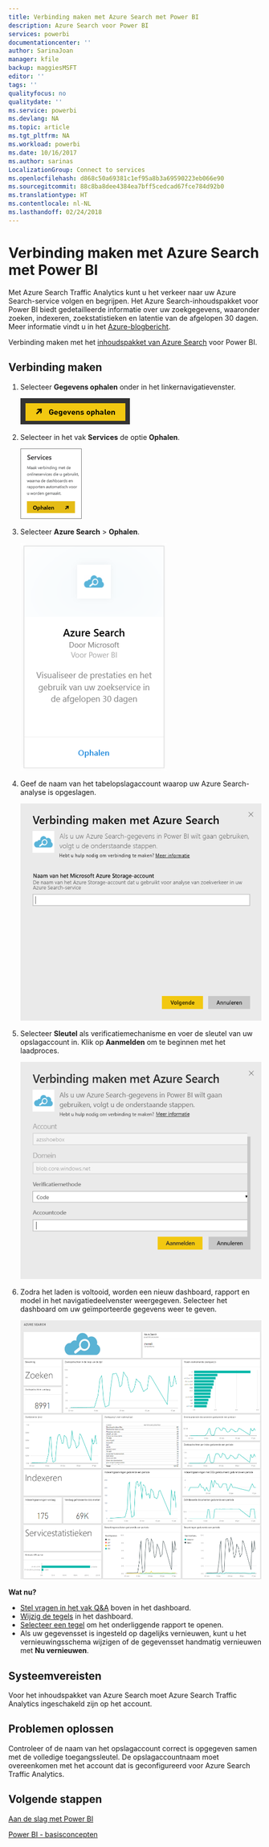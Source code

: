 ```yaml
---
title: Verbinding maken met Azure Search met Power BI
description: Azure Search voor Power BI
services: powerbi
documentationcenter: ''
author: SarinaJoan
manager: kfile
backup: maggiesMSFT
editor: ''
tags: ''
qualityfocus: no
qualitydate: ''
ms.service: powerbi
ms.devlang: NA
ms.topic: article
ms.tgt_pltfrm: NA
ms.workload: powerbi
ms.date: 10/16/2017
ms.author: sarinas
LocalizationGroup: Connect to services
ms.openlocfilehash: d868c50a69381c1ef95a8b3a69590223eb066e90
ms.sourcegitcommit: 88c8ba8dee4384ea7bff5cedcad67fce784d92b0
ms.translationtype: HT
ms.contentlocale: nl-NL
ms.lasthandoff: 02/24/2018
---
```

# <a name="connect-to-azure-search-with-power-bi"></a>Verbinding maken met Azure Search met Power BI
Met Azure Search Traffic Analytics kunt u het verkeer naar uw Azure Search-service volgen en begrijpen. Het Azure Search-inhoudspakket voor Power BI biedt gedetailleerde informatie over uw zoekgegevens, waaronder zoeken, indexeren, zoekstatistieken en latentie van de afgelopen 30 dagen. Meer informatie vindt u in het [Azure-blogbericht](https://azure.microsoft.com/en-us/blog/analyzing-your-azure-search-traffic/).

Verbinding maken met het [inhoudspakket van Azure Search](https://app.powerbi.com/getdata/services/azure-search) voor Power BI.

## <a name="how-to-connect"></a>Verbinding maken
1. Selecteer **Gegevens ophalen** onder in het linkernavigatievenster.
   
   ![](media/service-connect-to-azure-search/pbi_getdata.png) 
2. Selecteer in het vak **Services** de optie **Ophalen**.
   
   ![](media/service-connect-to-azure-search/pbi_getservices.png) 
3. Selecteer **Azure Search** \> **Ophalen**.
   
   ![](media/service-connect-to-azure-search/azuresearch.png)
4. Geef de naam van het tabelopslagaccount waarop uw Azure Search-analyse is opgeslagen.
   
   ![](media/service-connect-to-azure-search/params.png)
5. Selecteer **Sleutel** als verificatiemechanisme en voer de sleutel van uw opslagaccount in. Klik op **Aanmelden** om te beginnen met het laadproces.
   
   ![](media/service-connect-to-azure-search/creds.png)
6. Zodra het laden is voltooid, worden een nieuw dashboard, rapport en model in het navigatiedeelvenster weergegeven. Selecteer het dashboard om uw geïmporteerde gegevens weer te geven.
   
    ![](media/service-connect-to-azure-search/dashboard2.png)

**Wat nu?**

* [Stel vragen in het vak Q&A](power-bi-q-and-a.md) boven in het dashboard.
* [Wijzig de tegels](service-dashboard-edit-tile.md) in het dashboard.
* [Selecteer een tegel](service-dashboard-tiles.md) om het onderliggende rapport te openen.
* Als uw gegevensset is ingesteld op dagelijks vernieuwen, kunt u het vernieuwingsschema wijzigen of de gegevensset handmatig vernieuwen met **Nu vernieuwen**.

## <a name="system-requirements"></a>Systeemvereisten
Voor het inhoudspakket van Azure Search moet Azure Search Traffic Analytics ingeschakeld zijn op het account.

## <a name="troubleshooting"></a>Problemen oplossen
Controleer of de naam van het opslagaccount correct is opgegeven samen met de volledige toegangssleutel. De opslagaccountnaam moet overeenkomen met het account dat is geconfigureerd voor Azure Search Traffic Analytics.

## <a name="next-steps"></a>Volgende stappen
[Aan de slag met Power BI](service-get-started.md)

[Power BI - basisconcepten](service-basic-concepts.md)

